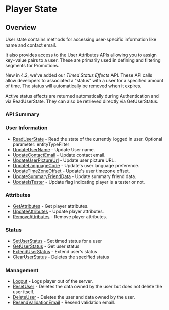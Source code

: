 # Player State
## Overview



User state contains methods for accessing user-specific information like name and contact email.

It also provides access to the User Attributes APIs allowing you to assign key+value pairs to a user.
These are primarily used in defining and filtering segments for Promotions.

New in 4.2, we've added our *Timed Status Effects* API. These API calls allow developers to associated a "status" with a user for a specified amount of time. The status will automatically be removed when it expires.

Active status effects are returned automatically during Authentication and via ReadUserState. They can also be retrieved directly via GetUserStatus.

### API Summary

### User Information
* [ReadUserState](/api/capi/playerstate/readuserstate) - Read the state of the currently logged in user. Optional parameter: entityTypeFilter
* [UpdateUserName](/api/capi/playerstate/updateusername) - Update User name.
* [UpdateContactEmail](/api/capi/playerstate/updatecontactemail) - Update contact email.
* [UpdateUserPictureUrl](/api/capi/playerstate/updateuserpictureurl) - Update user picture URL.
* [UpdateLanguageCode](/api/capi/playerstate/updatelanguagecode) - Update's user language preference.
* [UpdateTimeZoneOffset](/api/capi/playerstate/updatetimezoneoffset) - Update's user timezone offset.
* [UpdateSummaryFriendData](/api/capi/playerstate/updatesummaryfrienddata) - Update summary friend data.
* [UpdateIsTester](/api/capi/playerstate/updateistester) - Update flag indicating player is a tester or not.

### Attributes
* [GetAttributes](/api/capi/playerstate/getattributes) - Get player attributes.
* [UpdateAttributes](/api/capi/playerstate/updateattributes) - Update player attributes.
* [RemoveAttributes](/api/capi/playerstate/removeattributes) - Remove player attributes.

### Status
* [SetUserStatus](/api/capi/playerstate/setuserstatus) - Set timed status for a user
* [GetUserStatus](/api/capi/playerstate/getuserstatus) - Get user status
* [ExtendUserStatus](/api/capi/playerstate/extenduserstatus) - Extend user's status
* [ClearUserStatus](/api/capi/playerstate/clearuserstatus) - Deletes the specified status

### Management
* [Logout](/api/capi/playerstate/logout) - Logs player out of the server.
* [ResetUser](/api/capi/playerstate/resetuser) - Deletes the data owned by the user but does not delete the user itself.
* [DeleteUser](/api/capi/playerstate/deleteuser) - Deletes the user and data owned by the user.
* [ResendValidationEmail](/api/capi/playerstate/resendvalidationemail) - Resend validation email.

<DocCardList />